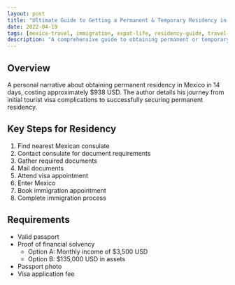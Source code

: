 ```yaml
---
layout: post
title: "Ultimate Guide to Getting a Permanent & Temporary Residency in Mexico"
date: 2022-04-19
tags: [mexico-travel, immigration, expat-life, residency-guide, travel-documentation]
description: "A comprehensive guide to obtaining permanent or temporary residency in Mexico, based on a personal experience of navigating the immigration process in 14 days."
---
```


## Overview

A personal narrative about obtaining permanent residency in Mexico in 14 days, costing approximately $938 USD. The author details his journey from initial tourist visa complications to successfully securing permanent residency.

## Key Steps for Residency

1. Find nearest Mexican consulate
2. Contact consulate for document requirements
3. Gather required documents
4. Mail documents
5. Attend visa appointment
6. Enter Mexico
7. Book immigration appointment
8. Complete immigration process

## Requirements

- Valid passport
- Proof of financial solvency
  - Option A: Monthly income of $3,500 USD
  - Option B: $135,000 USD in assets
- Passport photo
- Visa application fee